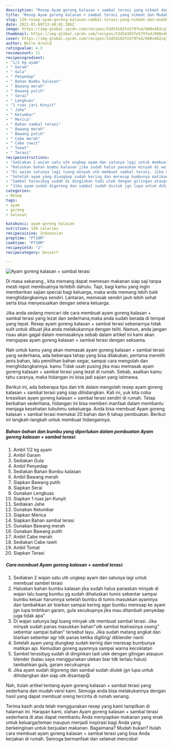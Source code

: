 ```yaml
---
description: "Resep Ayam goreng kalasan + sambal terasi yang nikmat dan Mudah Dibuat"
title: "Resep Ayam goreng kalasan + sambal terasi yang nikmat dan Mudah Dibuat"
slug: 129-resep-ayam-goreng-kalasan-sambal-terasi-yang-nikmat-dan-mudah-dibuat
date: 2021-01-09T13:40:02.386Z
image: https://img-global.cpcdn.com/recipes/53d54183fe579fed/680x482cq70/ayam-goreng-kalasan-sambal-terasi-foto-resep-utama.jpg
thumbnail: https://img-global.cpcdn.com/recipes/53d54183fe579fed/680x482cq70/ayam-goreng-kalasan-sambal-terasi-foto-resep-utama.jpg
cover: https://img-global.cpcdn.com/recipes/53d54183fe579fed/680x482cq70/ayam-goreng-kalasan-sambal-terasi-foto-resep-utama.jpg
author: Belle Arnold
ratingvalue: 4.3
reviewcount: 11
recipeingredient:
- "1/2 kg ayam"
- " Garam"
- " Gula"
- " Penyedap"
- " Bahan Bumbu kalasan"
- " Bawang merah"
- " Bawang putih"
- " Serai"
- " Lengkuas"
- "1 ruas jari Kunyit"
- " Jahe"
- " Ketumbar"
- " Merica"
- " Bahan sambal terasi"
- " Bawang merah"
- " Bawang putih"
- " Cabe merah"
- " Cabe rawit"
- " Tomat"
- " Terasi"
recipeinstructions:
- "Sediakan 2 wajan satu utk ungkep ayam dan satunya lagi untuk membuat sambel terasi"
- "Haluskan bahan bumbu kalasan jika sudah halus panaskan minyak di wajan lalu tuang bumbu yg sudah dihaluskan tumis sebentar sampai bumbu keluar harumnya setelah bumbu di tumis masukkan ayamnya dan tambahkan air biarkan sampai kering agar bumbu meresap ke ayam jgn lupa tmbhkan garam, gula secukupnya jika mau ditambah penyedap juga tidak apa&#34;"
- "Di wajan satunya lagi tuang minyak utk membuat sambal terasi. Jika minyak sudah panas masukkan bahan&#34;utk sambal tealrasinya oseng&#34; sebentar sampai bahan&#34; tersebut layu. Jika sudah matang angkat dan biarkan sebentar agr tdk panas ketika digiling/ diblender nanti"
- "Setelah ayam yang diungkep sudah kering dan meresap bumbunya matikan api. Kemudian goreng ayamnya sampai warna kecoklatan"
- "Sambel terasibyg sudah di dinginkan tadi ulek dengan gilingan ataupun blender (kalau saya menggunakan ulekan biar tdk terlalu halus) tambahkan gula, garam secukupnya"
- "Jika ayam sudah digoreng dan sambal sudah diulek jgn lupa untuk dihidangkan dan siap utk disantap😋"
categories:
- Resep
tags:
- ayam
- goreng
- kalasan

katakunci: ayam goreng kalasan 
nutrition: 148 calories
recipecuisine: Indonesian
preptime: "PT18M"
cooktime: "PT30M"
recipeyield: "2"
recipecategory: Dessert

---
```



![Ayam goreng kalasan + sambal terasi](https://img-global.cpcdn.com/recipes/53d54183fe579fed/680x482cq70/ayam-goreng-kalasan-sambal-terasi-foto-resep-utama.jpg)

Di masa  sekarang , kita memang dapat memesan makanan siap saji tanpa mesti repot membuatnya terlebih dahulu. Tapi, bagi kamu yang ingin memberikan sajian special bagi keluarga, maka anda memang lebih baik menghidangkannya sendiri. Lantaran, memasak sendiri jauh lebih sehat serta bisa menyesuaikan dengan selera keluarga.

Jika anda sedang mencari ide cara membuat ayam goreng kalasan + sambal terasi yang lezat dan sederhana,maka anda sudah berada di tempat yang tepat. Resep ayam goreng kalasan + sambal terasi  sebenarnya tidak sulit untuk dibuat jika anda melakukannya dengan teliti. Namun, anda jangan risau akan gagal dalam memasaknya 
sebab dalam artikel ini kami akan mengupas ayam goreng kalasan + sambal terasi dengan seksama.  



Nah untuk kamu yang akan memasak ayam goreng kalasan + sambal terasi yang sederhana, ada beberapa tahap yang bisa dilakukan, pertama memilih jenis bahan, lalu pemilihan bahan segar, sampai cara mengolah dan menghidangkannya. kamu Tidak usah pusing jika mau memasak ayam goreng kalasan + sambal terasi yang lezat di rumah. Sebab, asalkan kamu  tahu caranya, maka hidangan ini bisa jadi sajian yang istimewa.

Berikut ini, ada beberapa tips dan trik dalam mengolah resep ayam goreng kalasan + sambal terasi yang siap dihidangkan. Kali ini, yuk kita coba kreasikan ayam goreng kalasan + sambal terasi sendiri di rumah. Tetap berbahan sederhana, hidangan ini bisa memberi manfaat dalam membantu menjaga kesehatan tubuhmu sekeluarga. Anda bisa membuat Ayam goreng kalasan + sambal terasi memakai 20 bahan dan 6 tahap pembuatan. Berikut ini langkah-langkah untuk membuat hidangannya.

<!--inarticleads1-->

##### Bahan-bahan dan bumbu yang diperlukan dalam pembuatan Ayam goreng kalasan + sambal terasi:

1. Ambil 1/2 kg ayam
1. Ambil  Garam
1. Sediakan  Gula
1. Ambil  Penyedap
1. Sediakan  Bahan Bumbu kalasan
1. Ambil  Bawang merah
1. Siapkan  Bawang putih
1. Siapkan  Serai
1. Gunakan  Lengkuas
1. Siapkan 1 ruas jari Kunyit
1. Sediakan  Jahe
1. Gunakan  Ketumbar
1. Siapkan  Merica
1. Siapkan  Bahan sambal terasi
1. Gunakan  Bawang merah
1. Gunakan  Bawang putih
1. Ambil  Cabe merah
1. Sediakan  Cabe rawit
1. Ambil  Tomat
1. Siapkan  Terasi




<!--inarticleads2-->

##### Cara membuat Ayam goreng kalasan + sambal terasi:

1. Sediakan 2 wajan satu utk ungkep ayam dan satunya lagi untuk membuat sambel terasi
1. Haluskan bahan bumbu kalasan jika sudah halus panaskan minyak di wajan lalu tuang bumbu yg sudah dihaluskan tumis sebentar sampai bumbu keluar harumnya setelah bumbu di tumis masukkan ayamnya dan tambahkan air biarkan sampai kering agar bumbu meresap ke ayam jgn lupa tmbhkan garam, gula secukupnya jika mau ditambah penyedap juga tidak apa&#34;
1. Di wajan satunya lagi tuang minyak utk membuat sambal terasi. Jika minyak sudah panas masukkan bahan&#34;utk sambal tealrasinya oseng&#34; sebentar sampai bahan&#34; tersebut layu. Jika sudah matang angkat dan biarkan sebentar agr tdk panas ketika digiling/ diblender nanti
1. Setelah ayam yang diungkep sudah kering dan meresap bumbunya matikan api. Kemudian goreng ayamnya sampai warna kecoklatan
1. Sambel terasibyg sudah di dinginkan tadi ulek dengan gilingan ataupun blender (kalau saya menggunakan ulekan biar tdk terlalu halus) tambahkan gula, garam secukupnya
1. Jika ayam sudah digoreng dan sambal sudah diulek jgn lupa untuk dihidangkan dan siap utk disantap😋




Nah, itulah artikel tentang  ayam goreng kalasan + sambal terasi  yang sederhana dan mudah versi kami. Semoga anda bisa melakukannya dengan hasil yang dapat membuat oreng tercinta di rumah senang. 

Terima kasih anda telah menggunakan resep yang kami tampilkan di halaman ini. Harapan kami, olahan  Ayam goreng kalasan + sambal terasi sederhana di atas dapat membantu Anda menyiapkan makanan yang enak untuk keluarga/teman maupun menjadi inspirasi bagi Anda yang berkeinginan untuk berjualan makanan. Bagaimana? Mudah bukan? Itulah cara membuat ayam goreng kalasan + sambal terasi yang bisa Anda kerjakan di rumah. Semoga bermanfaat dan selamat mencoba!

